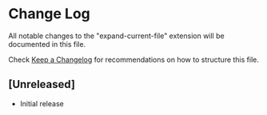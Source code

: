 # Change Log
All notable changes to the "expand-current-file" extension will be documented in this file.

Check [Keep a Changelog](http://keepachangelog.com/) for recommendations on how to structure this file.

## [Unreleased]
- Initial release